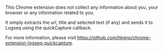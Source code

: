 This Chrome extension does not collect any information about you, your browser or any information related to you.

It simply extracts the url, title and selected text (if any) and sends it to Logseq using the quickCapture callback.

For more information, please visit https://github.com/hkgnp/chrome-extension-logseq-quickcapture.
